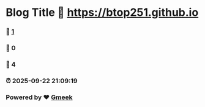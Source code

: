 # Blog Title :link: https://btop251.github.io 
### :page_facing_up: [1](https://btop251.github.io/tag.html) 
### :speech_balloon: 0 
### :hibiscus: 4 
### :alarm_clock: 2025-09-22 21:09:19 
### Powered by :heart: [Gmeek](https://github.com/Meekdai/Gmeek)
